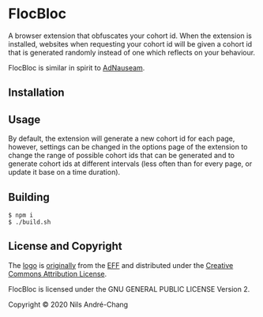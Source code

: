 # FlocBloc

A browser extension that obfuscates your cohort id. When the extension is
installed, websites when requesting your cohort id will be given a cohort id
that is generated randomly instead of one which reflects on your behaviour.

FlocBloc is similar in spirit to [AdNauseam][0].

## Installation

## Usage

By default, the extension will generate a new cohort id for each page, however,
settings can be changed in the options page of the extension to change the
range of possible cohort ids that can be generated and to generate cohort ids
at different intervals (less often than for every page, or update it base on a
time duration).

## Building

```
$ npm i
$ ./build.sh
```

## License and Copyright

The [logo](./assets/flocbloc-icon.png) is [originally][eff-logo-article] from
the [EFF][eff-copyright] and distributed under the [Creative Commons
Attribution License][ccal].

FlocBloc is licensed under the GNU GENERAL PUBLIC LICENSE Version 2.

Copyright © 2020 Nils André-Chang

[0]: https://adnauseam.io
[eff-logo-article]: https://www.eff.org/deeplinks/2021/03/google-testing-its-controversial-new-ad-targeting-tech-millions-browsers-heres
[eff-copyright]: https://www.eff.org/copyright
[ccal]: https://creativecommons.org/licenses/by/3.0/us/
